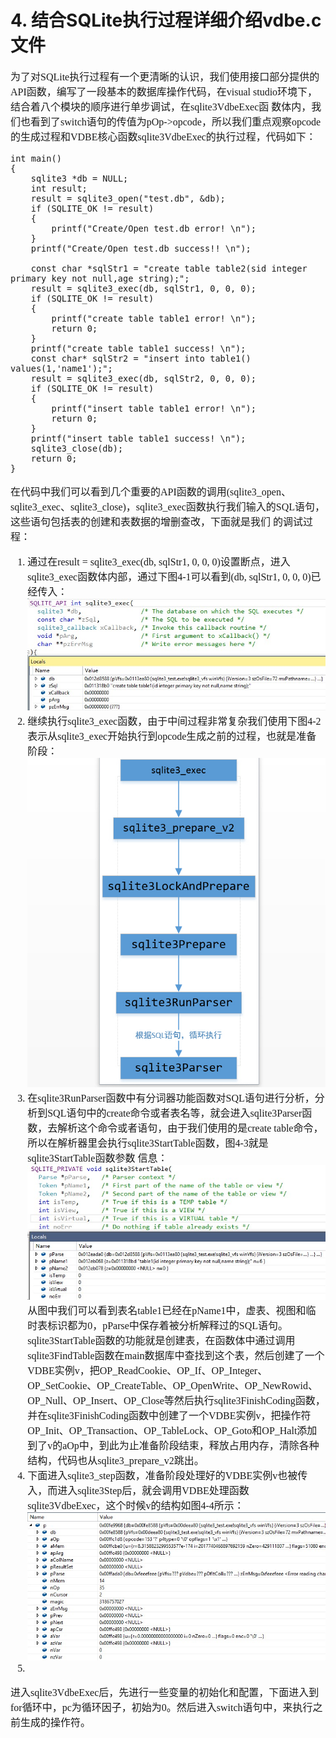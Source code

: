 # 4.	结合SQLite执行过程详细介绍vdbe.c文件
<font face="微软雅黑" size="3px">

为了对SQLite执行过程有一个更清晰的认识，我们使用接口部分提供的API函数，编写了一段基本的数据库操作代码，在visual studio环境下，结合着八个模块的顺序进行单步调试，在sqlite3VdbeExec函  数体内，我们也看到了switch语句的传值为pOp->opcode，所以我们重点观察opcode的生成过程和VDBE核心函数sqlite3VdbeExec的执行过程，代码如下：
```
int main()
{
	sqlite3 *db = NULL;
	int result;
	result = sqlite3_open("test.db", &db);
	if (SQLITE_OK != result)
	{
		printf("Create/Open test.db error! \n");
	}
	printf("Create/Open test.db success!! \n");

	const char *sqlStr1 = "create table table2(sid integer primary key not null,age string);";
	result = sqlite3_exec(db, sqlStr1, 0, 0, 0);
	if (SQLITE_OK != result)
	{
		printf("create table table1 error! \n");
		return 0;
	}
	printf("create table table1 success! \n");
	const char* sqlStr2 = "insert into table1() values(1,'name1');";
	result = sqlite3_exec(db, sqlStr2, 0, 0, 0);
	if (SQLITE_OK != result)
	{
		printf("insert table table1 error! \n");
		return 0;
	}
	printf("insert table table1 success! \n");
	sqlite3_close(db);
	return 0;
}

```
在代码中我们可以看到几个重要的API函数的调用(sqlite3_open、sqlite3_exec、sqlite3_close)，sqlite3_exec函数执行我们输入的SQL语句，这些语句包括表的创建和表数据的增删查改，下面就是我们  的调试过程：
1. 通过在result = sqlite3_exec(db, sqlStr1, 0, 0, 0)设置断点，进入sqlite3_exec函数体内部，通过下图4-1可以看到(db, sqlStr1, 0, 0, 0)已经传入：
![](4-1.jpg)
2. 继续执行sqlite3_exec函数，由于中间过程非常复杂我们使用下图4-2表示从sqlite3_exec开始执行到opcode生成之前的过程，也就是准备阶段：
![](4-2.jpg)
3. 在sqlite3RunParser函数中有分词器功能函数对SQL语句进行分析，分析到SQL语句中的create命令或者表名等，就会进入sqlite3Parser函数，去解析这个命令或者语句，由于我们使用的是create table命令，所以在解析器里会执行sqlite3StartTable函数，图4-3就是sqlite3StartTable函数参数  信息：
![](4-3.jpg)
从图中我们可以看到表名table1已经在pName1中，虚表、视图和临时表标识都为0，pParse中保存着被分析解释过的SQL语句。sqlite3StartTable函数的功能就是创建表，在函数体中通过调用sqlite3FindTable函数在main数据库中查找到这个表，然后创建了一个VDBE实例v，把OP_ReadCookie、OP_If、OP_Integer、OP_SetCookie、OP_CreateTable、OP_OpenWrite、OP_NewRowid、OP_Null、OP_Insert、OP_Close等然后执行sqlite3FinishCoding函数，并在sqlite3FinishCoding函数中创建了一个VDBE实例v，把操作符OP_Init、OP_Transaction、OP_TableLock、OP_Goto和OP_Halt添加到了v的aOp中，到此为止准备阶段结束，释放占用内存，清除各种结构，代码也从sqlite3_prepare_v2跳出。
4. 下面进入sqlite3_step函数，准备阶段处理好的VDBE实例v也被传入，而进入sqlite3Step后，就会调用VDBE处理函数sqlite3VdbeExec，这个时候v的结构如图4-4所示：
![](4-4.jpg)
5.
进入sqlite3VdbeExec后，先进行一些变量的初始化和配置，下面进入到for循环中，pc为循环因子，初始为0。然后进入switch语句中，来执行之前生成的操作符。
